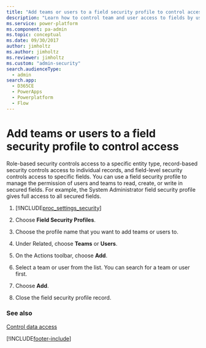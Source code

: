 ```yaml
---
title: "Add teams or users to a field security profile to control access"
description: "Learn how to control team and user access to fields by using field security profiles. Manage permission to read, create, or write in secured fields."
ms.service: power-platform
ms.component: pa-admin
ms.topic: conceptual
ms.date: 09/30/2017
author: jimholtz
ms.author: jimholtz
ms.reviewer: jimholtz
ms.custom: "admin-security"
search.audienceType: 
  - admin
search.app:
  - D365CE
  - PowerApps
  - Powerplatform
  - Flow
---
```

# Add teams or users to a field security profile to control access

<!-- legacy procedure -->

Role-based security controls access to a specific entity type, record-based security controls access to individual records, and field-level security controls access to specific fields. You can use a field security profile to manage the permission of users and teams to read, create, or write in secured fields. For example, the System Administrator field security profile gives full access to all secured fields.  
  
1. [!INCLUDE[proc_settings_security](../includes/proc-settings-security.md)]  
  
2. Choose **Field Security Profiles**.  
  
3. Choose the profile name that you want to add teams or users to.  
  
4. Under Related, choose **Teams** or **Users**.  
  
5. On the Actions toolbar, choose **Add**.  
  
6. Select a team or user from the list. You can search for a team or user first.  
  
7. Choose **Add**.  
  
8. Close the field security profile record.  
  
### See also  
 [Control data access](../admin/security-roles-privileges.md)   


[!INCLUDE[footer-include](../includes/footer-banner.md)]

